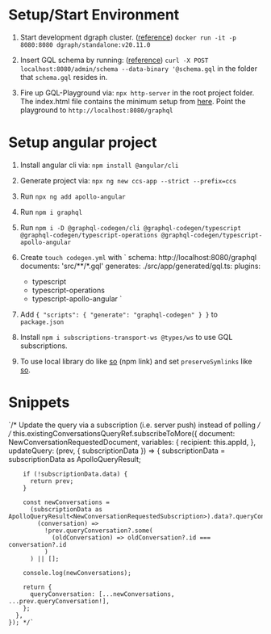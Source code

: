 # Setup/Start Environment

1. Start development dgraph cluster. ([reference][1])
  `docker run -it -p 8080:8080 dgraph/standalone:v20.11.0`

2. Insert GQL schema by running: ([reference][2])
  `curl -X POST localhost:8080/admin/schema --data-binary '@schema.gql`
  in the folder that `schema.gql` resides in.

3. Fire up GQL-Playground via:
  `npx http-server` in the root project folder. The index.html file contains the minimum setup from [here][3]. Point the playground to `http://localhost:8080/graphql`

<!-- accessed on 2021-01-05 -->
  [1]: https://dgraph.io/docs/graphql/quick-start/#step-1---start-dgraph-graphql
<!-- accessed on 2021-01-05 -->
  [2]: https://dgraph.io/docs/graphql/quick-start/#step-2---add-a-graphql-schema
<!-- accessed on 2021-01-05 -->
  [3]: https://github.com/graphql/graphql-playground/blob/master/packages/graphql-playground-html/minimal.html


# Setup angular project

1. Install angular cli via: `npm install @angular/cli`
2. Generate project via: `npx ng new ccs-app --strict --prefix=ccs`

3. Run `npx ng add apollo-angular`

4. Run `npm i graphql`

5. Run `npm i -D @graphql-codegen/cli @graphql-codegen/typescript @graphql-codegen/typescript-operations @graphql-codegen/typescript-apollo-angular`

6. Create `touch codegen.yml` with `
schema: http://localhost:8080/graphql
documents: 'src/**/*.gql'
generates:
  ./src/app/generated/gql.ts:
    plugins:
      - typescript
      - typescript-operations
      - typescript-apollo-angular
`

7. Add `{
  "scripts": {
    "generate": "graphql-codegen"
  }
}` to `package.json`

8. Install `npm i subscriptions-transport-ws @types/ws` to use GQL subscriptions.

9. To use local library do like [so][4] (npm link) and set `preserveSymlinks` like [so][5].

[4]: https://docs.npmjs.com/cli/v6/commands/npm-link
[5]: https://github.com/angular/angular/issues/25813#issuecomment-440288681


# Snippets

`/* Update the query via a subscription (i.e. server push) instead of polling */
    /* this.existingConversationsQueryRef.subscribeToMore({
      document: NewConversationRequestedDocument,
      variables: {
        recipient: this.appId,
      },
      updateQuery: (prev, { subscriptionData }) => {
        subscriptionData = subscriptionData as ApolloQueryResult<NewConversationRequestedSubscription>;

        if (!subscriptionData.data) {
          return prev;
        }

        const newConversations =
          (subscriptionData as ApolloQueryResult<NewConversationRequestedSubscription>).data?.queryConversation?.filter(
            (conversation) =>
              !prev.queryConversation?.some(
                (oldConversation) => oldConversation?.id === conversation?.id
              )
          ) || [];

        console.log(newConversations);

        return {
          queryConversation: [...newConversations, ...prev.queryConversation!],
        };
      },
    }); */`